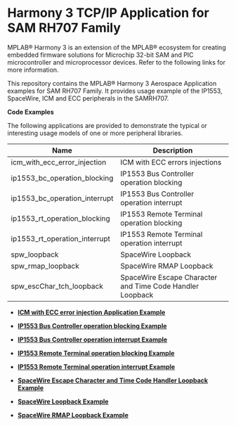 # Harmony 3 TCP/IP Application for SAM RH707 Family

MPLAB® Harmony 3 is an extension of the MPLAB® ecosystem for creating embedded firmware solutions for Microchip 32-bit SAM and PIC microcontroller and microprocessor devices. Refer to the following links for more information.

This repository contains the MPLAB® Harmony 3 Aerospace Application examples for SAM RH707 Family. It provides usage example of the IP1553, SpaceWire, ICM and ECC peripherals in the SAMRH707.

**Code Examples**

The following applications are provided to demonstrate the typical or interesting usage models of one or more peripheral libraries.

|Name|Description|
|----|-----------|
|icm\_with\_ecc\_error\_injection|ICM with ECC errors injections|
|ip1553\_bc\_operation\_blocking|IP1553 Bus Controller operation blocking|
|ip1553\_bc\_operation\_interrupt|IP1553 Bus Controller operation interrupt|
|ip1553\_rt\_operation\_blocking|IP1553 Remote Terminal operation blocking|
|ip1553\_rt\_operation\_interrupt|IP1553 Remote Terminal operation interrupt|
|spw\_loopback|SpaceWire Loopback|
|spw\_rmap\_loopback|SpaceWire RMAP Loopback|
|spw\_escChar\_tch\_loopback|SpaceWire Escape Character and Time Code Handler Loopback|

-   **[ICM with ECC error injection Application Example](GUID-FB6D209F-8F8E-489B-81C7-F2F51AA825EB.md)**  

-   **[IP1553 Bus Controller operation blocking Example](GUID-8F37E0B5-6CF5-46A7-AD5E-27A373C8B7BC.md)**  

-   **[IP1553 Bus Controller operation interrupt Example](GUID-32DFF908-0626-470E-9418-AA32CF4EF83B.md)**  

-   **[IP1553 Remote Terminal operation blocking Example](GUID-E229A96E-294F-4576-82E1-FFE498079816.md)**  

-   **[IP1553 Remote Terminal operation interrupt Example](GUID-A8D3CB3C-B62B-4965-AB1E-28EB363D6E1E.md)**  

-   **[SpaceWire Escape Character and Time Code Handler Loopback Example](GUID-42209B7E-3C95-4A82-AB9B-088294371FE1.md)**  

-   **[SpaceWire Loopback Example](GUID-41376285-E24B-4130-AE60-3834589D8BFB.md)**  

-   **[SpaceWire RMAP Loopback Example](GUID-2D438E0A-A3BA-4FBC-BBBC-7EC07CB4D7DE.md)**  



